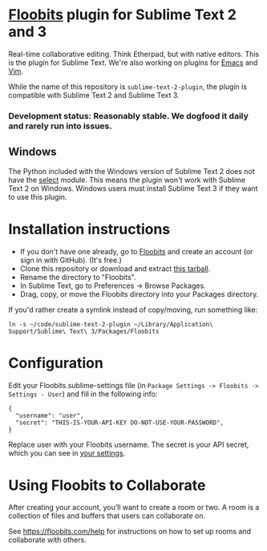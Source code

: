 # [Floobits](https://floobits.com/) plugin for Sublime Text 2 and 3

Real-time collaborative editing. Think Etherpad, but with native editors. This is the plugin for Sublime Text. We're also working on plugins for [Emacs](https://github.com/Floobits/emacs-plugin) and [Vim](https://github.com/Floobits/vim-plugin).

While the name of this repository is `sublime-text-2-plugin`, the plugin is compatible with Sublime Text 2 and Sublime Text 3.

### Development status: Reasonably stable. We dogfood it daily and rarely run into issues.

## Windows
The Python included with the Windows version of Sublime Text 2 does not have the [select](http://docs.python.org/2/library/select.html) module. This means the plugin won't work with Sublime Text 2 on Windows. Windows users must install Sublime Text 3 if they want to use this plugin.

# Installation instructions

* If you don't have one already, go to [Floobits](https://floobits.com/) and create an account (or sign in with GitHub). (It's free.)
* Clone this repository or download and extract [this tarball](https://github.com/Floobits/sublime-text-2-plugin/archive/master.zip).
* Rename the directory to "Floobits".
* In Sublime Text, go to Preferences -> Browse Packages.
* Drag, copy, or move the Floobits directory into your Packages directory.

If you'd rather create a symlink instead of copy/moving, run something like:

    ln -s ~/code/sublime-text-2-plugin ~/Library/Application\ Support/Sublime\ Text\ 3/Packages/Floobits

# Configuration

Edit your Floobits.sublime-settings file (in `Package Settings -> Floobits -> Settings - User`) and fill in the following info:

    {
      "username": "user",
      "secret": "THIS-IS-YOUR-API-KEY DO-NOT-USE-YOUR-PASSWORD",
    }

Replace user with your Floobits username. The secret is your API secret, which you can see in [your settings](https://floobits.com/dash/settings/).

# Using Floobits to Collaborate

After creating your account, you’ll want to create a room or two. A room is a collection of files and buffers that users can collaborate on.

See https://floobits.com/help for instructions on how to set up rooms and collaborate with others.
